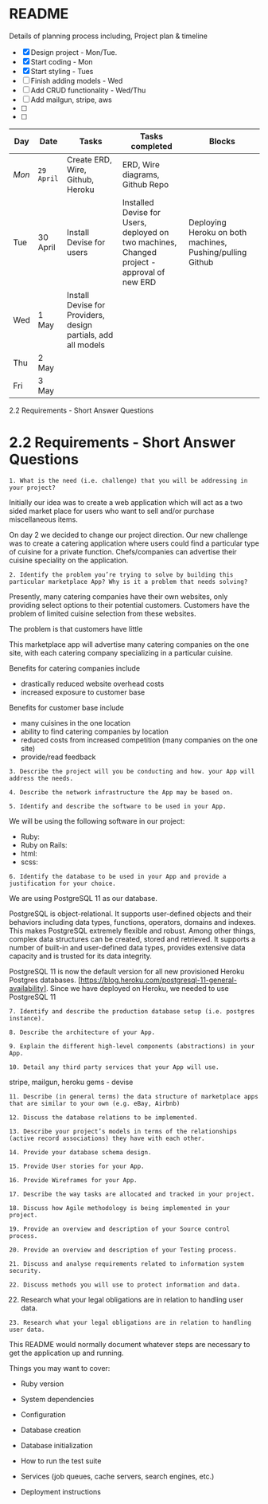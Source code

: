 # README


Details of planning process including,
Project plan & timeline

- [X] Design project - Mon/Tue.
- [X] Start coding - Mon
- [X] Start styling - Tues
- [ ] Finish adding models - Wed
- [ ] Add CRUD functionality - Wed/Thu
- [ ] Add mailgun, stripe, aws
- [ ] 
- [ ]


Day | Date | Tasks | Tasks completed | Blocks
--- | --- | --- | --- | ---
*Mon* | `29 April` | Create ERD, Wire, Github, Heroku | ERD, Wire diagrams, Github Repo | 
Tue | 30 April |Install Devise for users | Installed Devise for Users, deployed on two machines, Changed project - approval of new ERD  | Deploying Heroku on both machines, Pushing/pulling Github
Wed | 1 May | Install Devise for Providers, design partials, add all models | |
Thu | 2 May |  | |
Fri | 3 May |  | |




2.2 Requirements - Short Answer Questions

# 2.2 Requirements - Short Answer Questions
```
1. What is the need (i.e. challenge) that you will be addressing in your project?
```   
Initially our idea was to create a web application which will act as a two sided market place for users who want to sell and/or purchase miscellaneous items.

On day 2 we decided to change our project direction. Our new challenge was to create a catering application where users could find a particular type of cuisine for a private function. Chefs/companies can advertise their cuisine speciality on the application. 


```
2. Identify the problem you’re trying to solve by building this particular marketplace App? Why is it a problem that needs solving?
```
Presently, many catering companies have their own websites, only providing select options to their potential customers. Customers have the problem of limited cuisine selection from these websites. 

The problem is that customers have little 

This marketplace app will advertise many catering companies on the one site, with each catering company specializing in a particular cuisine. 

Benefits for catering companies include 
- drastically reduced website overhead costs
- increased exposure to customer base

Benefits for customer base include
- many cuisines in the one location
- ability to find catering companies by location
- reduced costs from increased competition (many companies on the one site)
- provide/read feedback 

```
3. Describe the project will you be conducting and how. your App will address the needs.
```

```
4. Describe the network infrastructure the App may be based on.
```

```
5. Identify and describe the software to be used in your App.
```
We will be using the following software in our project:

 - Ruby: 
 - Ruby on Rails: 
 - html: 
 - scss: 

```
6. Identify the database to be used in your App and provide a justification for your choice.
```
We are using PostgreSQL 11 as our database. 

PostgreSQL is object-relational. It supports user-defined objects and their behaviors including data types, functions, operators, domains and indexes. This makes PostgreSQL extremely flexible and robust. Among other things, complex data structures can be created, stored and retrieved. It supports a number of built-in and user-defined data types, provides extensive data capacity and is trusted for its data integrity. 

PostgreSQL 11 is now the default version for all new provisioned Heroku Postgres databases.  [https://blog.heroku.com/postgresql-11-general-availability]. Since we have deployed on Heroku, we needed to use PostgreSQL 11

```
7. Identify and describe the production database setup (i.e. postgres instance).
```

```
8. Describe the architecture of your App.
```

```
9. Explain the different high-level components (abstractions) in your App.
```


```
10. Detail any third party services that your App will use.
```
stripe, mailgun, heroku
gems - devise

```
11. Describe (in general terms) the data structure of marketplace apps that are similar to your own (e.g. eBay, Airbnb)
```

```
12. Discuss the database relations to be implemented.
```

```
13. Describe your project’s models in terms of the relationships (active record associations) they have with each other.
```

```
14. Provide your database schema design.
```

```
15. Provide User stories for your App.
```

```
16. Provide Wireframes for your App.
```

```
17. Describe the way tasks are allocated and tracked in your project.
```

```
18. Discuss how Agile methodology is being implemented in your project.
```

```
19. Provide an overview and description of your Source control process.
```

```
20. Provide an overview and description of your Testing process.
```

```
21. Discuss and analyse requirements related to information system security.
```

```
22. Discuss methods you will use to protect information and data.
```

22. Research what your legal obligations are in relation to handling user data.
```
23. Research what your legal obligations are in relation to handling user data.
```


This README would normally document whatever steps are necessary to get the
application up and running.

Things you may want to cover:

* Ruby version

* System dependencies

* Configuration

* Database creation

* Database initialization

* How to run the test suite

* Services (job queues, cache servers, search engines, etc.)

* Deployment instructions